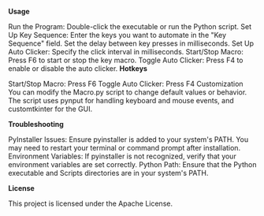 **Usage**

Run the Program: Double-click the executable or run the Python script.
Set Up Key Sequence:
Enter the keys you want to automate in the "Key Sequence" field.
Set the delay between key presses in milliseconds.
Set Up Auto Clicker:
Specify the click interval in milliseconds.
Start/Stop Macro: Press F6 to start or stop the key macro.
Toggle Auto Clicker: Press F4 to enable or disable the auto clicker.
**Hotkeys**

Start/Stop Macro: Press F6
Toggle Auto Clicker: Press F4
Customization
You can modify the Macro.py script to change default values or behavior. The script uses pynput for handling keyboard and mouse events, and customtkinter for the GUI.

**Troubleshooting**

PyInstaller Issues: Ensure pyinstaller is added to your system's PATH. You may need to restart your terminal or command prompt after installation.
Environment Variables: If pyinstaller is not recognized, verify that your environment variables are set correctly.
Python Path: Ensure that the Python executable and Scripts directories are in your system's PATH.

**License**

This project is licensed under the Apache License.
